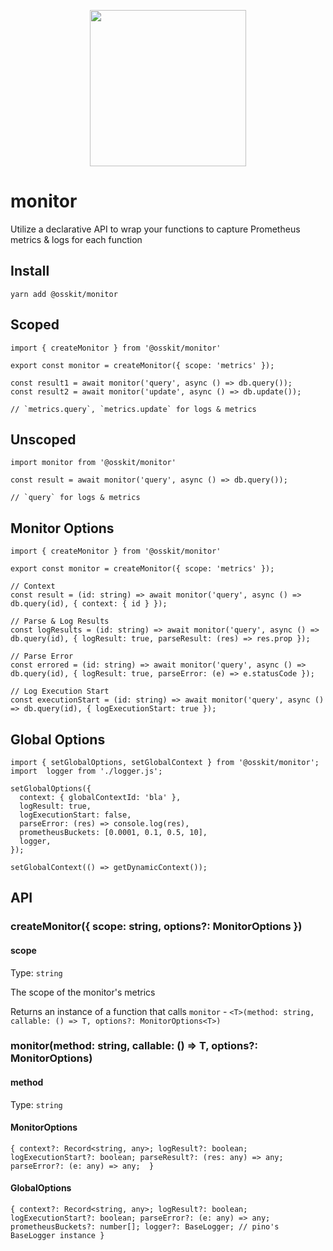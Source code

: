 <p align="center">
  <img width="250" height="250" src="https://user-images.githubusercontent.com/15312980/174908438-b6f5eaea-7b81-4008-9cad-8a7c2a45bbaf.svg">
</p>

# monitor

Utilize a declarative API to wrap your functions to capture Prometheus metrics & logs for each function

## Install
```
yarn add @osskit/monitor
```

## Scoped
```
import { createMonitor } from '@osskit/monitor'

export const monitor = createMonitor({ scope: 'metrics' });

const result1 = await monitor('query', async () => db.query());
const result2 = await monitor('update', async () => db.update());

// `metrics.query`, `metrics.update` for logs & metrics
```
## Unscoped
```
import monitor from '@osskit/monitor'

const result = await monitor('query', async () => db.query());

// `query` for logs & metrics
```
## Monitor Options
```
import { createMonitor } from '@osskit/monitor'

export const monitor = createMonitor({ scope: 'metrics' });

// Context
const result = (id: string) => await monitor('query', async () => db.query(id), { context: { id } });

// Parse & Log Results
const logResults = (id: string) => await monitor('query', async () => db.query(id), { logResult: true, parseResult: (res) => res.prop });

// Parse Error
const errored = (id: string) => await monitor('query', async () => db.query(id), { logResult: true, parseError: (e) => e.statusCode });

// Log Execution Start
const executionStart = (id: string) => await monitor('query', async () => db.query(id), { logExecutionStart: true });
```

## Global Options
```
import { setGlobalOptions, setGlobalContext } from '@osskit/monitor';
import  logger from './logger.js';

setGlobalOptions({
  context: { globalContextId: 'bla' },
  logResult: true,
  logExecutionStart: false,
  parseError: (res) => console.log(res),
  prometheusBuckets: [0.0001, 0.1, 0.5, 10],
  logger,
});

setGlobalContext(() => getDynamicContext());
```

## API
### createMonitor({ scope: string, options?: MonitorOptions })
#### scope
Type: `string`

The scope of the monitor's metrics

Returns an instance of a function that calls `monitor` - `<T>(method: string, callable: () => T, options?: MonitorOptions<T>)`

### monitor(method: string, callable: () => T, options?: MonitorOptions)
#### method
Type: `string`

#### MonitorOptions
`{ context?: Record<string, any>;
  logResult?: boolean;
  logExecutionStart?: boolean;
  parseResult?: (res: any) => any;
  parseError?: (e: any) => any; 
  }`
  #### GlobalOptions
`{ context?: Record<string, any>;
  logResult?: boolean;
  logExecutionStart?: boolean;
  parseError?: (e: any) => any;
  prometheusBuckets?: number[];
  logger?: BaseLogger; // pino's BaseLogger instance
  }`

